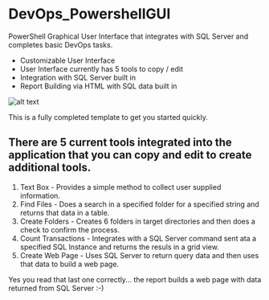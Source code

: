 # DevOps_PowershellGUI
PowerShell Graphical User Interface that integrates with SQL Server and completes basic DevOps tasks. 

* Customizable User Interface
* User Interface currently has 5 tools to copy / edit
* Integration with SQL Server built in
* Report Building via HTML with SQL data built in

![alt text](https://github.com/FrostyDesigner/PowershellGraphicalUserInterface/blob/main/DevOpsPalette1.png)

This is a fully completed template to get you started quickly. 

## There are 5 current tools integrated into the application that you can copy and edit to create additional tools. 
1. Text Box - Provides a simple method to collect user supplied information. 
2. Find Files - Does a search in a specified folder for a specified string and returns that data in a table.
3. Create Folders - Creates 6 folders in target directories and then does a check to confirm the process.
4. Count Transactions - Integrates with a SQL Server command sent ata a specified SQL Instance and returns the resuls in a grid view. 
5. Create Web Page - Uses SQL Server to return query data and then uses that data to build a web page.

Yes you read that last one correctly... the report builds a web page with data returned from SQL Server :-)
